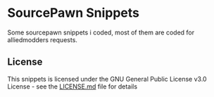 # SourcePawn Snippets

Some sourcepawn snippets i coded, most of them are coded for alliedmodders requests.

## License

This snippets is licensed under the GNU General Public License v3.0 License - see the [LICENSE.md](LICENSE.md) file for details


